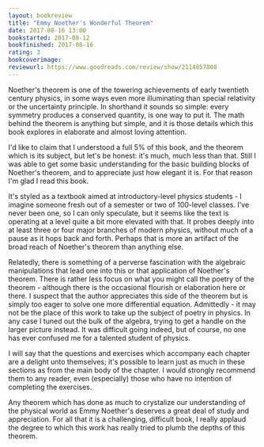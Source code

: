 ```yaml
---
layout: bookreview
title: "Emmy Noether's Wonderful Theorem"
date: 2017-08-16 13:00
bookstarted: 2017-08-12
bookfinished: 2017-08-16
rating: 3
bookcoverimage: 
reviewurl: https://www.goodreads.com/review/show/2114857808
---
```


Noether's theorem is one of the towering achievements of early twentieth century physics, in some ways even more illuminating than special relativity or the uncertainty principle. In shorthand it sounds so simple: every symmetry produces a conserved quantity, is one way to put it. The math behind the theorem is anything but simple, and it is those details which this book explores in elaborate and almost loving attention.



I'd like to claim that I understood a full 5% of this book, and the theorem which is its subject, but let's be honest: it's much, much less than that. Still I was able to get some basic understanding for the basic building blocks of Noether's theorem, and to appreciate just how elegant it is. For that reason I'm glad I read this book.



It's styled as a textbook aimed at introductory-level physics students - I imagine someone fresh out of a semester or two of 100-level classes. I've never been one, so I can only speculate, but it seems like the text is operating at a level quite a bit more elevated with that. It probes deeply into at least three or four major branches of modern physics, without much of a pause as it hops back and forth. Perhaps that is more an artifact of the broad reach of Noether's theorem than anything else.



Relatedly, there is something of a perverse fascination with the algebraic manipulations that lead one into this or that application of Noether's theorem. There is rather less focus on what you might call the poetry of the theorem - although there is the occasional flourish or elaboration here or there. I suspect that the author appreciates this side of the theorem but is simply too eager to solve one more differential equation. Admittedly - it may not be the place of this work to take up the subject of poetry in physics. In any case I tuned out the bulk of the algebra, trying to get a handle on the larger picture instead. It was difficult going indeed, but of course, no one has ever confused me for a talented student of physics.



I will say that the questions and exercises which accompany each chapter are a delight unto themselves; it's possible to learn just as much in these sections as from the main body of the chapter. I would strongly recommend them to any reader, even (especially) those who have no intention of completing the exercises.



Any theorem which has done as much to crystalize our understanding of the physical world as Emmy Noether's deserves a great deal of study and appreciation. For all that it is a challenging, difficult book, I really applaud the degree to which this work has really tried to plumb the depths of this theorem.